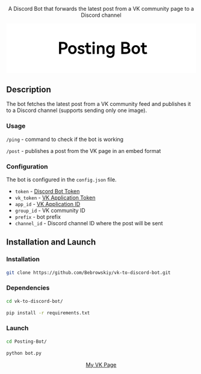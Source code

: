 <p align="center">A Discord Bot that forwards the latest post from a VK community page to a Discord channel</p>

<p align="center"><img alt="image" src="pictures/image.png" /></p>

## Description
The bot fetches the latest post from a VK community feed and publishes it to a Discord channel (supports sending only one image).

### Usage
`/ping` - command to check if the bot is working

`/post` - publishes a post from the VK page in an embed format

### Configuration

The bot is configured in the `config.json` file.

- `token` - [Discord Bot Token](https://discord.com/developers/applications/)
- `vk_token` - [VK Application Token](https://dev.vk.com/ru/admin/apps-list)
- `app_id` - [VK Application ID](https://dev.vk.com/ru/admin/apps-list)
- `group_id` - VK community ID
- `prefix` - bot prefix
- `channel_id` - Discord channel ID where the post will be sent

## Installation and Launch

### Installation

```bash
git clone https://github.com/Bebrowskiy/vk-to-discord-bot.git
```

### Dependencies

```bash
cd vk-to-discord-bot/
```
```bash
pip install -r requirements.txt
```

### Launch

```bash
cd Posting-Bot/
```
```bash
python bot.py
```

<p align="center"><a href="https://vk.com/bebrow2021">My VK Page</a></p>
